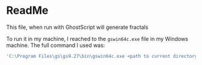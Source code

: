 # ReadMe

This file, when run with GhostScript will generate fractals

To run it in my machine, I reached to the `gswin64c.exe` file in my Windows machine. The full command I used was:
```bash
'C:\Program Files\gs\gs9.27\bin\gswin64c.exe <path to current directory>\fractals.ps
```